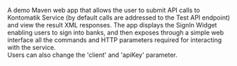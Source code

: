 A demo Maven web app that allows the user to submit API calls to Kontomatik Service (by default calls are addressed to the Test API endpoint) and view the result XML responses. 
The app displays the SignIn Widget enabling users to sign into banks, and then exposes through a simple web interface all the commands and HTTP parameters required for interacting with the service.  
Users can also change the 'client' and 'apiKey' parameter.   
